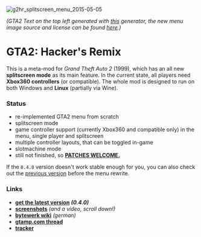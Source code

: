 
![g2hr_splitscreen_menu_2015-05-05](https://cloud.githubusercontent.com/assets/7833187/7491588/ee91df9e-f3ea-11e4-9403-9a7f2368edeb.jpg)

*(GTA2 Text on the top left generated with [this](http://gtamp.com/text/) generator, the new menu image source and license can be found [here](https://github.com/Bytewerk/gta2-hackers-remix/blob/master/data/frontend/README.txt).)*

# GTA2: Hacker's Remix
This is a meta-mod for *Grand Theft Auto 2* (1999), which has an all new **splitscreen mode** as its main feature. In the current state, all players need **Xbox360 controllers** (or compatible). The whole mod is designed to run on both Windows and **Linux** (partially via Wine).

### Status
* re-implemented GTA2 menu from scratch
* splitscreen mode
* game controller support (currently Xbox360 and compatible only) in the menu, single player and splitscreen
* multiple controller layouts, that can be toggled in-game
* slotmachine mode
* still not finished, so **[PATCHES WELCOME.](https://github.com/Bytewerk/gta2-hackers-remix/blob/master/HACKING)**

If the `0.4.0` version doesn't work stable enough for you, you can also check out the [previous version](https://github.com/Bytewerk/gta2-hackers-remix/releases/tag/0.3.2-splitscreen_mod) before the menu rewrite.


### Links
* **[get the latest version](https://github.com/Bytewerk/gta2-hackers-remix/releases)** ***(0.4.0)***
* **[screenshots](https://github.com/Bytewerk/gta2-hackers-remix/issues/1)** *(and a video, scroll down!)*
* **[bytewerk wiki](http://wiki.bytewerk.org/index.php/GTA2_Hackers_Remix)** *(german)*
* **[gtamp.com thread](http://gtamp.com/forum/viewtopic.php?f=4&t=776)**
* **[tracker](https://github.com/Bytewerk/gta2-hackers-remix/issues)**

